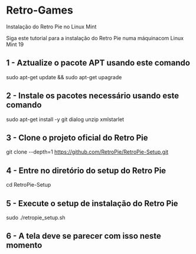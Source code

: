 # Retro-Games
Instalação do Retro Pie no Linux Mint

Siga este tutorial para a instalação do Retro Pie numa máquinacom Linux Mint 19

## 1 - Aztualize o pacote APT usando este comando
sudo apt-get update && sudo apt-get upagrade

## 2 - Instale os pacotes necessário usando este comando
sudo apt-get install -y git dialog unzip xmlstarlet

## 3 - Clone o projeto oficial do Retro Pie
git clone --depth=1 https://github.com/RetroPie/RetroPie-Setup.git

## 4 - Entre no diretório do setup do Retro Pie
cd RetroPie-Setup

## 5 - Execute o setup de instalação do Retro Pie
sudo ./retropie_setup.sh

## 6 - A tela deve se parecer com isso neste momento 
